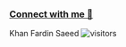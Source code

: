 ### [Connect with me 💬](https://kunalkushwaha.com) 
Khan Fardin Saeed
![visitors](https://visitor-badge.laobi.icu/badge?page_id=kunal-kushwaha.kunal-kushwaha)
